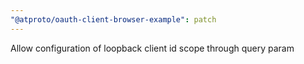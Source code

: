 ```yaml
---
"@atproto/oauth-client-browser-example": patch
---
```


Allow configuration of loopback client id scope through query param
